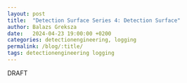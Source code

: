 ```yaml
---
layout: post
title:  "Detection Surface Series 4: Detection Surface"
author: Balazs Greksza
date:   2024-04-23 19:00:00 +0200
categories: detectionengineering, logging
permalink: /blog/:title/
tags: detectionengineering logging
---
```


DRAFT
